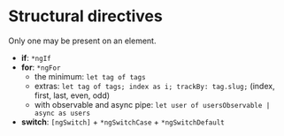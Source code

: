# Structural directives

Only one may be present on an element.

- **if**: `*ngIf`
- **for**: `*ngFor`
  - the minimum: `let tag of tags`
  - extras: `let tag of tags; index as i; trackBy: tag.slug;`
    (index, first, last, even, odd)
  - with observable and async pipe:
    `let user of usersObservable | async as users`
- **switch**: `[ngSwitch]` + `*ngSwitchCase` + `*ngSwitchDefault`

